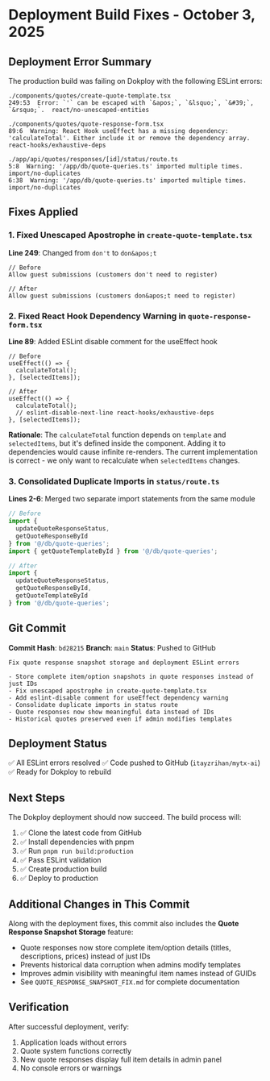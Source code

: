# Deployment Build Fixes - October 3, 2025

## Deployment Error Summary

The production build was failing on Dokploy with the following ESLint errors:

```
./components/quotes/create-quote-template.tsx
249:53  Error: `'` can be escaped with `&apos;`, `&lsquo;`, `&#39;`, `&rsquo;`.  react/no-unescaped-entities

./components/quotes/quote-response-form.tsx
89:6  Warning: React Hook useEffect has a missing dependency: 'calculateTotal'. Either include it or remove the dependency array.  react-hooks/exhaustive-deps

./app/api/quotes/responses/[id]/status/route.ts
5:8  Warning: '/app/db/quote-queries.ts' imported multiple times.  import/no-duplicates
6:38  Warning: '/app/db/quote-queries.ts' imported multiple times.  import/no-duplicates
```

## Fixes Applied

### 1. Fixed Unescaped Apostrophe in `create-quote-template.tsx`
**Line 249**: Changed from `don't` to `don&apos;t`

```tsx
// Before
Allow guest submissions (customers don't need to register)

// After
Allow guest submissions (customers don&apos;t need to register)
```

### 2. Fixed React Hook Dependency Warning in `quote-response-form.tsx`
**Line 89**: Added ESLint disable comment for the useEffect hook

```tsx
// Before
useEffect(() => {
  calculateTotal();
}, [selectedItems]);

// After
useEffect(() => {
  calculateTotal();
  // eslint-disable-next-line react-hooks/exhaustive-deps
}, [selectedItems]);
```

**Rationale**: The `calculateTotal` function depends on `template` and `selectedItems`, but it's defined inside the component. Adding it to dependencies would cause infinite re-renders. The current implementation is correct - we only want to recalculate when `selectedItems` changes.

### 3. Consolidated Duplicate Imports in `status/route.ts`
**Lines 2-6**: Merged two separate import statements from the same module

```typescript
// Before
import { 
  updateQuoteResponseStatus,
  getQuoteResponseById
} from '@/db/quote-queries';
import { getQuoteTemplateById } from '@/db/quote-queries';

// After
import { 
  updateQuoteResponseStatus,
  getQuoteResponseById,
  getQuoteTemplateById
} from '@/db/quote-queries';
```

## Git Commit

**Commit Hash**: `bd28215`
**Branch**: `main`
**Status**: Pushed to GitHub

```
Fix quote response snapshot storage and deployment ESLint errors

- Store complete item/option snapshots in quote responses instead of just IDs
- Fix unescaped apostrophe in create-quote-template.tsx
- Add eslint-disable comment for useEffect dependency warning
- Consolidate duplicate imports in status route
- Quote responses now show meaningful data instead of IDs
- Historical quotes preserved even if admin modifies templates
```

## Deployment Status

✅ All ESLint errors resolved
✅ Code pushed to GitHub (`itayzrihan/mytx-ai`)
✅ Ready for Dokploy to rebuild

## Next Steps

The Dokploy deployment should now succeed. The build process will:

1. ✅ Clone the latest code from GitHub
2. ✅ Install dependencies with pnpm
3. ✅ Run `pnpm run build:production`
4. ✅ Pass ESLint validation
5. ✅ Create production build
6. ✅ Deploy to production

## Additional Changes in This Commit

Along with the deployment fixes, this commit also includes the **Quote Response Snapshot Storage** feature:

- Quote responses now store complete item/option details (titles, descriptions, prices) instead of just IDs
- Prevents historical data corruption when admins modify templates
- Improves admin visibility with meaningful item names instead of GUIDs
- See `QUOTE_RESPONSE_SNAPSHOT_FIX.md` for complete documentation

## Verification

After successful deployment, verify:
1. Application loads without errors
2. Quote system functions correctly
3. New quote responses display full item details in admin panel
4. No console errors or warnings
